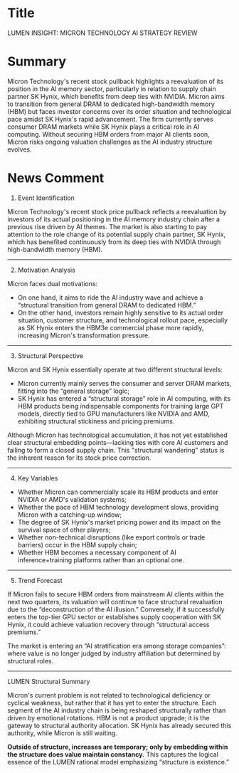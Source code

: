 # Title
LUMEN INSIGHT: MICRON TECHNOLOGY AI STRATEGY REVIEW

# Summary
Micron Technology's recent stock pullback highlights a reevaluation of its position in the AI memory sector, particularly in relation to supply chain partner SK Hynix, which benefits from deep ties with NVIDIA. Micron aims to transition from general DRAM to dedicated high-bandwidth memory (HBM) but faces investor concerns over its order situation and technological pace amidst SK Hynix's rapid advancement. The firm currently serves consumer DRAM markets while SK Hynix plays a critical role in AI computing. Without securing HBM orders from major AI clients soon, Micron risks ongoing valuation challenges as the AI industry structure evolves.

# News Comment
1. Event Identification

Micron Technology's recent stock price pullback reflects a reevaluation by investors of its actual positioning in the AI memory industry chain after a previous rise driven by AI themes. The market is also starting to pay attention to the role change of its potential supply chain partner, SK Hynix, which has benefited continuously from its deep ties with NVIDIA through high-bandwidth memory (HBM).

---

2. Motivation Analysis

Micron faces dual motivations:
- On one hand, it aims to ride the AI industry wave and achieve a “structural transition from general DRAM to dedicated HBM.”
- On the other hand, investors remain highly sensitive to its actual order situation, customer structure, and technological rollout pace, especially as SK Hynix enters the HBM3e commercial phase more rapidly, increasing Micron's transformation pressure.

---

3. Structural Perspective

Micron and SK Hynix essentially operate at two different structural levels:
- Micron currently mainly serves the consumer and server DRAM markets, fitting into the “general storage” logic;
- SK Hynix has entered a “structural storage” role in AI computing, with its HBM products being indispensable components for training large GPT models, directly tied to GPU manufacturers like NVIDIA and AMD, exhibiting structural stickiness and pricing premiums.

Although Micron has technological accumulation, it has not yet established clear structural embedding points—lacking ties with core AI customers and failing to form a closed supply chain. This "structural wandering" status is the inherent reason for its stock price correction.

---

4. Key Variables
- Whether Micron can commercially scale its HBM products and enter NVIDIA or AMD's validation systems;
- Whether the pace of HBM technology development slows, providing Micron with a catching-up window;
- The degree of SK Hynix's market pricing power and its impact on the survival space of other players;
- Whether non-technical disruptions (like export controls or trade barriers) occur in the HBM supply chain;
- Whether HBM becomes a necessary component of AI inference+training platforms rather than an optional one.

---

5. Trend Forecast

If Micron fails to secure HBM orders from mainstream AI clients within the next two quarters, its valuation will continue to face structural revaluation due to the “deconstruction of the AI illusion.” Conversely, if it successfully enters the top-tier GPU sector or establishes supply cooperation with SK Hynix, it could achieve valuation recovery through “structural access premiums.”

The market is entering an “AI stratification era among storage companies”: where value is no longer judged by industry affiliation but determined by structural roles.

---

LUMEN Structural Summary

Micron's current problem is not related to technological deficiency or cyclical weakness, but rather that it has yet to enter the structure. Each segment of the AI industry chain is being reshaped structurally rather than driven by emotional rotations. HBM is not a product upgrade; it is the gateway to structural authority allocation. SK Hynix has already secured this authority, while Micron is still waiting.

**Outside of structure, increases are temporary; only by embedding within the structure does value maintain constancy.** This captures the logical essence of the LUMEN rational model emphasizing “structure is existence.”
